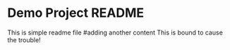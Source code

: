 # Demo Project README
This is simple readme file
#adding another content
This is bound to cause the trouble!
